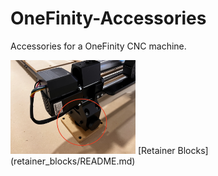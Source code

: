 # OneFinity-Accessories
Accessories for a OneFinity CNC machine.

<img src="retainer_blocks/images/v01_fig01.png" width="200" />
[Retainer Blocks](retainer_blocks/README.md)

